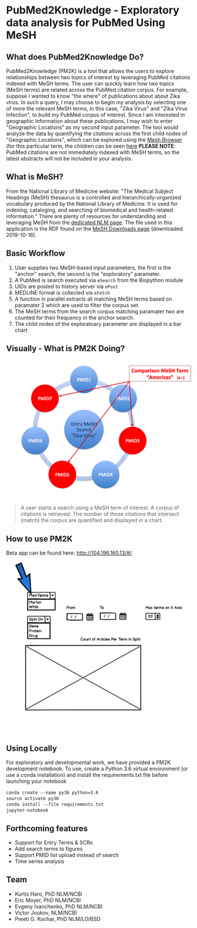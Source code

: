 # PubMed2Knowledge - Exploratory data analysis for PubMed Using MeSH
## What does PubMed2Knowledge Do?
PubMed2Knowledge (PM2K) is a tool that allows the users to explore relationships between two topics of interest by leveraging PubMed citations indexed with MeSH terms.  The user can quickly learn how two topics (MeSH terms) are related across the PubMed citation corpus.
For example, suppose I wanted to know "the where" of publications about about Zika virus.  In such a query, I may choose to begin my analysis by selecting one of more the relevant MeSH terms, in this case, "Zika Virus" and "Zika Virus Infection", to build my PubMed corpus of interest.  Since I am interested in geographic information about these publications, I may wish to enter "Geographic Locations" as my second input parameter.  The tool would analyze the data by quantifying the citations across the first child nodes of "Geographic Locations", which can be explored using the [Mesh Browser](https://meshb.nlm.nih.gov/search) (for this particular term, the children can be seen [here](https://meshb.nlm.nih.gov/record/ui?ui=D005842)
**PLEASE NOTE**: PubMed citations are not immediately indexed with MeSH terms, so the latest abstracts will not be included in your analysis.

## What is MeSH?
From the National Library of Medicine website: "The Medical Subject Headings (MeSH) thesaurus is a controlled and hierarchically-organized vocabulary produced by the National Library of Medicine. It is used for indexing, cataloging, and searching of biomedical and health-related information." There are plenty of resources for understanding and leveraging MeSH from the [dedicated NLM page](https://www.nlm.nih.gov/mesh/meshhome.html).  The file used in this application is the RDF found on the [MeSH Downloads page](https://www.nlm.nih.gov/databases/download/mesh.html) (downloaded 2019-10-16).

## Basic Workflow
1. User supplies two MeSH-based input parameters, the first is the "anchor" search, the second is the "exploratory" parameter.
2. A PubMed is search executed via `eSearch` from the Biopython module
3. UIDs are posted to history server via `ePost`
4. MEDLINE format is collected via `eFetch`
5. A function in parallel extracts  all matching MeSH terms based on paramater 2 which are used to filter the corpus set.
6. The MeSH terms from the search corpus matching paramater two are counted for their frequency in the anchor search.
7. The child nodes of the exploratoary parameter are displayed in a bar chart

## Visually - What is PM2K Doing?
![alt text](/.images/search-schema.png)
> A user starts a search using a MeSH term of interest.  A corpus of citations is retrieved.  The number of those citations that intersect (match) the corpus are quantified and displayed in a chart.

## How to use PM2K
Beta app can be found here: http://104.196.160.13/#/

![alt text](/.images/mockup.png)

## Using Locally
For exploratory and developmental work, we have provided a PM2K development notebook.  To use, create a Python 3.6 virtual environment (or use a conda installation) and install the requirements.txt file before launching your notebook

```
conda create --name py36 python=3.6
source activate py36
conda install --file requirements.txt
jupyter-notebook
```
## Forthcoming features
- Support for Entry Terms & SCRs
- Add search terms to figures
- Support PMID list upload instead of search
- Time series analysis

## Team
- Kurtis Haro, PhD NLM/NCBI
- Eric Moyer, PhD NLM/NCBI
- Evgeny Ivanchenko, PhD NLM/NCBI
- Victor Joukov, NLM/NCBI
- Preeti G. Kochar, PhD NLM/LO/BSD
